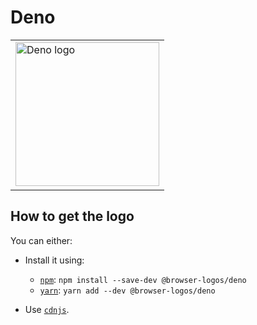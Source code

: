 Deno
====

<!-- markdownlint-disable line-length no-inline-html -->
<table>
    <tr height=240>
        <td>
            <a href="https://github.com/alrra/browser-logos/tree/6febd3c3dc438ef7eee9521f5c243a9d7cb0f85f/src/deno/">
                <img width=230 src="https://raw.githubusercontent.com/alrra/browser-logos/6febd3c3dc438ef7eee9521f5c243a9d7cb0f85f/src/deno//deno_512x512.png" alt="Deno logo">
            </a>
        </td>
    </tr>
</table>
<!-- markdownlint-enable line-length no-inline-html -->

How to get the logo
-------------------

You can either:

* Install it using:

  * [`npm`][npm]: `npm install --save-dev @browser-logos/deno`
  * [`yarn`][yarn]: `yarn add --dev @browser-logos/deno`

* Use [`cdnjs`][cdnjs].

<!-- Link labels: -->

[cdnjs]: https://cdnjs.com/libraries/browser-logos
[npm]: https://www.npmjs.com/
[yarn]: https://yarnpkg.com/
